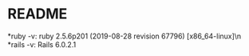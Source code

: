 # README

  *ruby -v: ruby 2.5.6p201 (2019-08-28 revision 67796) [x86_64-linux]\n
  *rails -v:  Rails 6.0.2.1
